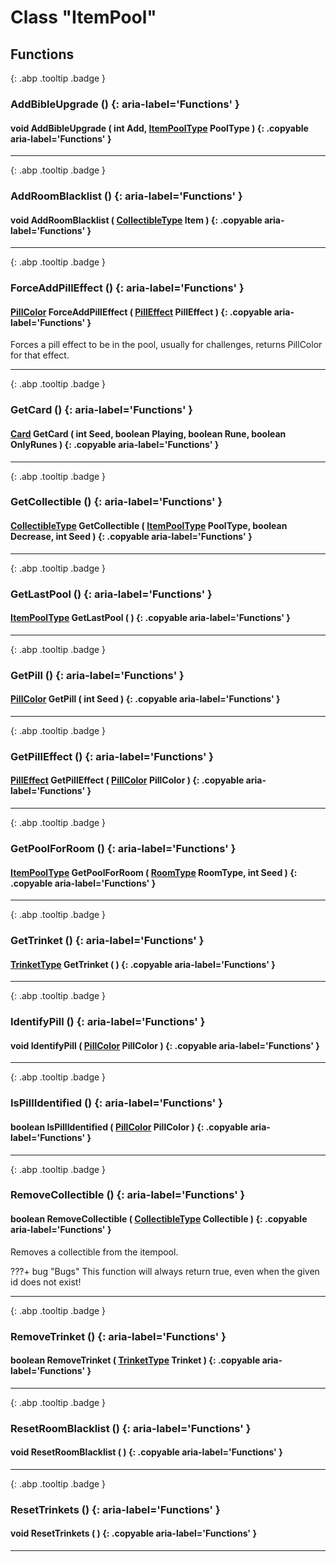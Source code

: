 # Class "ItemPool"
## Functions
[ ](#){: .abp .tooltip .badge }
### AddBibleUpgrade () {: aria-label='Functions' }
#### void AddBibleUpgrade ( int Add, [ItemPoolType](../enums/ItemPoolType) PoolType ) {: .copyable aria-label='Functions' }

___ 
[ ](#){: .abp .tooltip .badge }
### AddRoomBlacklist () {: aria-label='Functions' }
#### void AddRoomBlacklist ( [CollectibleType](../enums/CollectibleType) Item ) {: .copyable aria-label='Functions' }

___ 
[ ](#){: .abp .tooltip .badge }
### ForceAddPillEffect () {: aria-label='Functions' }
#### [PillColor](../enums/PillColor) ForceAddPillEffect ( [PillEffect](../ItemConfig_PillEffect) PillEffect ) {: .copyable aria-label='Functions' }
Forces a pill effect to be in the pool, usually for challenges, returns PillColor for that effect. 
___ 
[ ](#){: .abp .tooltip .badge }
### GetCard () {: aria-label='Functions' }
#### [Card](../ItemConfig_Card) GetCard ( int Seed, boolean Playing, boolean Rune, boolean OnlyRunes ) {: .copyable aria-label='Functions' }

___ 
[ ](#){: .abp .tooltip .badge }
### GetCollectible () {: aria-label='Functions' }
#### [CollectibleType](../enums/CollectibleType) GetCollectible ( [ItemPoolType](../enums/ItemPoolType) PoolType, boolean Decrease, int Seed ) {: .copyable aria-label='Functions' }

___ 
[ ](#){: .abp .tooltip .badge }
### GetLastPool () {: aria-label='Functions' }
#### [ItemPoolType](../enums/ItemPoolType) GetLastPool ( ) {: .copyable aria-label='Functions' }

___ 
[ ](#){: .abp .tooltip .badge }
### GetPill () {: aria-label='Functions' }
#### [PillColor](../enums/PillColor) GetPill ( int Seed ) {: .copyable aria-label='Functions' }

___ 
[ ](#){: .abp .tooltip .badge }
### GetPillEffect () {: aria-label='Functions' }
#### [PillEffect](../ItemConfig_PillEffect) GetPillEffect ( [PillColor](../enums/PillColor) PillColor ) {: .copyable aria-label='Functions' }

___ 
[ ](#){: .abp .tooltip .badge }
### GetPoolForRoom () {: aria-label='Functions' }
#### [ItemPoolType](../enums/ItemPoolType) GetPoolForRoom ( [RoomType](../enums/RoomType) RoomType, int Seed ) {: .copyable aria-label='Functions' }

___ 
[ ](#){: .abp .tooltip .badge }
### GetTrinket () {: aria-label='Functions' }
#### [TrinketType](../enums/TrinketType) GetTrinket ( ) {: .copyable aria-label='Functions' }

___ 
[ ](#){: .abp .tooltip .badge }
### IdentifyPill () {: aria-label='Functions' }
#### void IdentifyPill ( [PillColor](../enums/PillColor) PillColor ) {: .copyable aria-label='Functions' }

___ 
[ ](#){: .abp .tooltip .badge }
### IsPillIdentified () {: aria-label='Functions' }
#### boolean IsPillIdentified ( [PillColor](../enums/PillColor) PillColor ) {: .copyable aria-label='Functions' }

___ 
[ ](#){: .abp .tooltip .badge }
### RemoveCollectible () {: aria-label='Functions' }
#### boolean RemoveCollectible ( [CollectibleType](../enums/CollectibleType) Collectible ) {: .copyable aria-label='Functions' }
Removes a collectible from the itempool.

???+ bug "Bugs"
    This function will always return true, even when the given id does not exist!
___ 
[ ](#){: .abp .tooltip .badge }
### RemoveTrinket () {: aria-label='Functions' }
#### boolean RemoveTrinket ( [TrinketType](../enums/TrinketType) Trinket ) {: .copyable aria-label='Functions' }

___ 
[ ](#){: .abp .tooltip .badge }
### ResetRoomBlacklist () {: aria-label='Functions' }
#### void ResetRoomBlacklist ( ) {: .copyable aria-label='Functions' }

___ 
[ ](#){: .abp .tooltip .badge }
### ResetTrinkets () {: aria-label='Functions' }
#### void ResetTrinkets ( ) {: .copyable aria-label='Functions' }

___ 
